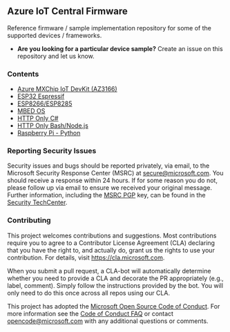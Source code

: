 ## Azure IoT Central Firmware

Reference firmware / sample implementation repository for some of the supported devices / frameworks.

- **Are you looking for a particular device sample?**
Create an issue on this repository and let us know.

### Contents

- [Azure MXChip IoT DevKit (AZ3166)](./MXCHIP)
- [ESP32 Espressif](./ESP32)
- [ESP8266/ESP8285](./ESP8266)
- [MBED OS](./MBED_OS)
- [HTTP Only C#](./HttpOnly/CSharp)
- [HTTP Only Bash/Node.js](./HttpOnly/Bash)
- [Raspberry Pi - Python](./RaspberryPi)

### Reporting Security Issues

Security issues and bugs should be reported privately, via email, to the Microsoft Security
Response Center (MSRC) at [secure@microsoft.com](mailto:secure@microsoft.com). You should
receive a response within 24 hours. If for some reason you do not, please follow up via
email to ensure we received your original message. Further information, including the
[MSRC PGP](https://technet.microsoft.com/en-us/security/dn606155) key, can be found in
the [Security TechCenter](https://technet.microsoft.com/en-us/security/default).

### Contributing

This project welcomes contributions and suggestions.  Most contributions require you to agree to a
Contributor License Agreement (CLA) declaring that you have the right to, and actually do, grant us
the rights to use your contribution. For details, visit https://cla.microsoft.com.

When you submit a pull request, a CLA-bot will automatically determine whether you need to provide
a CLA and decorate the PR appropriately (e.g., label, comment). Simply follow the instructions
provided by the bot. You will only need to do this once across all repos using our CLA.

This project has adopted the [Microsoft Open Source Code of Conduct](https://opensource.microsoft.com/codeofconduct/).
For more information see the [Code of Conduct FAQ](https://opensource.microsoft.com/codeofconduct/faq/) or
contact [opencode@microsoft.com](mailto:opencode@microsoft.com) with any additional questions or comments.
